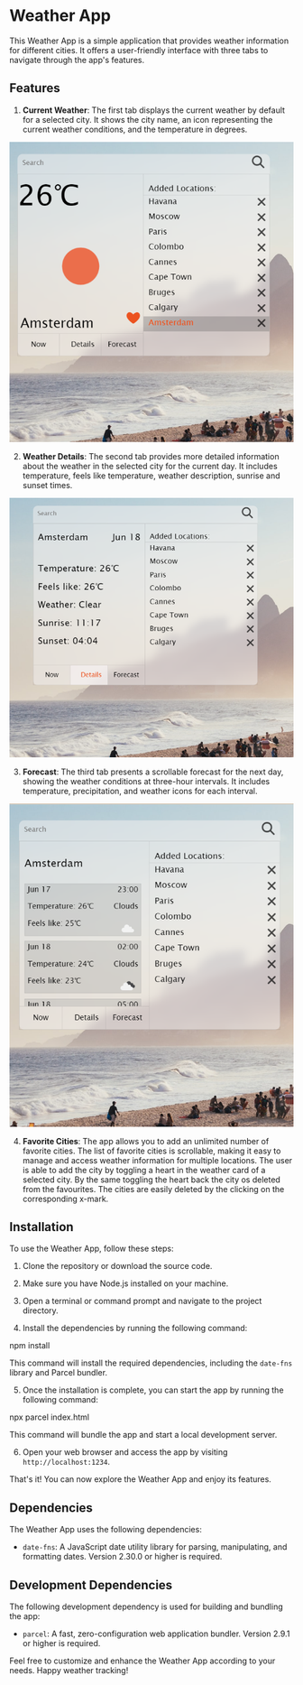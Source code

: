 # Weather App

This Weather App is a simple application that provides weather information for different cities. It offers a user-friendly interface with three tabs to navigate through the app's features.

## Features

1. **Current Weather**: The first tab displays the current weather by default for a selected city. It shows the city name, an icon representing the current weather conditions, and the temperature in degrees.

![Current weather](Readme-img/Weather-now.png)

2. **Weather Details**: The second tab provides more detailed information about the weather in the selected city for the current day. It includes temperature, feels like temperature, weather description, sunrise and sunset times.

![Weather details](Readme-img/regular-view.png)

3. **Forecast**: The third tab presents a scrollable forecast for the next day, showing the weather conditions at three-hour intervals. It includes temperature, precipitation, and weather icons for each interval.

![Weather forecast](Readme-img/forecast.png)

4. **Favorite Cities**: The app allows you to add an unlimited number of favorite cities. The list of favorite cities is scrollable, making it easy to manage and access weather information for multiple locations. The user is able to add the city by toggling a heart in the weather card of a selected city. By the same toggling the heart back the city os deleted from the favourites. The cities are easily deleted by the clicking on the corresponding x-mark.

## Installation

To use the Weather App, follow these steps:

1. Clone the repository or download the source code.

2. Make sure you have Node.js installed on your machine.

3. Open a terminal or command prompt and navigate to the project directory.

4. Install the dependencies by running the following command:

npm install


This command will install the required dependencies, including the `date-fns` library and Parcel bundler.

5. Once the installation is complete, you can start the app by running the following command:

npx parcel index.html


This command will bundle the app and start a local development server.

6. Open your web browser and access the app by visiting `http://localhost:1234`.

That's it! You can now explore the Weather App and enjoy its features.

## Dependencies

The Weather App uses the following dependencies:

- `date-fns`: A JavaScript date utility library for parsing, manipulating, and formatting dates. Version 2.30.0 or higher is required.

## Development Dependencies

The following development dependency is used for building and bundling the app:

- `parcel`: A fast, zero-configuration web application bundler. Version 2.9.1 or higher is required.

Feel free to customize and enhance the Weather App according to your needs. Happy weather tracking!
